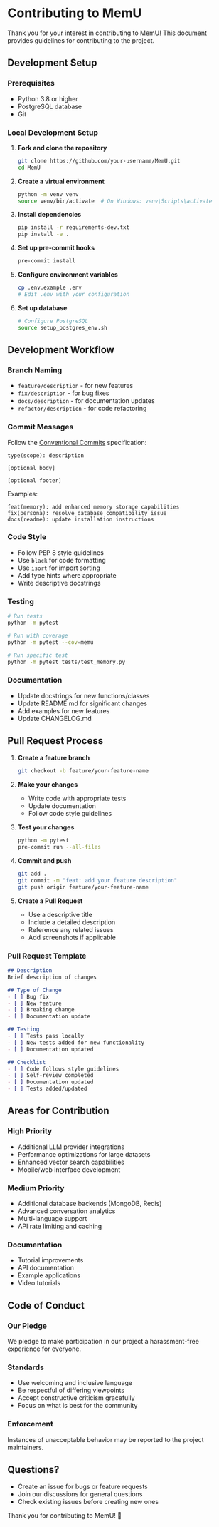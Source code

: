 # Contributing to MemU

Thank you for your interest in contributing to MemU! This document provides guidelines for contributing to the project.

## Development Setup

### Prerequisites
- Python 3.8 or higher
- PostgreSQL database
- Git

### Local Development Setup

1. **Fork and clone the repository**
   ```bash
   git clone https://github.com/your-username/MemU.git
   cd MemU
   ```

2. **Create a virtual environment**
   ```bash
   python -m venv venv
   source venv/bin/activate  # On Windows: venv\Scripts\activate
   ```

3. **Install dependencies**
   ```bash
   pip install -r requirements-dev.txt
   pip install -e .
   ```

4. **Set up pre-commit hooks**
   ```bash
   pre-commit install
   ```

5. **Configure environment variables**
   ```bash
   cp .env.example .env
   # Edit .env with your configuration
   ```

6. **Set up database**
   ```bash
   # Configure PostgreSQL
   source setup_postgres_env.sh
   ```

## Development Workflow

### Branch Naming
- `feature/description` - for new features
- `fix/description` - for bug fixes
- `docs/description` - for documentation updates
- `refactor/description` - for code refactoring

### Commit Messages
Follow the [Conventional Commits](https://www.conventionalcommits.org/) specification:

```
type(scope): description

[optional body]

[optional footer]
```

Examples:
```
feat(memory): add enhanced memory storage capabilities
fix(persona): resolve database compatibility issue
docs(readme): update installation instructions
```

### Code Style
- Follow PEP 8 style guidelines
- Use `black` for code formatting
- Use `isort` for import sorting
- Add type hints where appropriate
- Write descriptive docstrings

### Testing
```bash
# Run tests
python -m pytest

# Run with coverage
python -m pytest --cov=memu

# Run specific test
python -m pytest tests/test_memory.py
```

### Documentation
- Update docstrings for new functions/classes
- Update README.md for significant changes
- Add examples for new features
- Update CHANGELOG.md

## Pull Request Process

1. **Create a feature branch**
   ```bash
   git checkout -b feature/your-feature-name
   ```

2. **Make your changes**
   - Write code with appropriate tests
   - Update documentation
   - Follow code style guidelines

3. **Test your changes**
   ```bash
   python -m pytest
   pre-commit run --all-files
   ```

4. **Commit and push**
   ```bash
   git add .
   git commit -m "feat: add your feature description"
   git push origin feature/your-feature-name
   ```

5. **Create a Pull Request**
   - Use a descriptive title
   - Include a detailed description
   - Reference any related issues
   - Add screenshots if applicable

### Pull Request Template

```markdown
## Description
Brief description of changes

## Type of Change
- [ ] Bug fix
- [ ] New feature
- [ ] Breaking change
- [ ] Documentation update

## Testing
- [ ] Tests pass locally
- [ ] New tests added for new functionality
- [ ] Documentation updated

## Checklist
- [ ] Code follows style guidelines
- [ ] Self-review completed
- [ ] Documentation updated
- [ ] Tests added/updated
```

## Areas for Contribution

### High Priority
- Additional LLM provider integrations
- Performance optimizations for large datasets
- Enhanced vector search capabilities
- Mobile/web interface development

### Medium Priority
- Additional database backends (MongoDB, Redis)
- Advanced conversation analytics
- Multi-language support
- API rate limiting and caching

### Documentation
- Tutorial improvements
- API documentation
- Example applications
- Video tutorials

## Code of Conduct

### Our Pledge
We pledge to make participation in our project a harassment-free experience for everyone.

### Standards
- Use welcoming and inclusive language
- Be respectful of differing viewpoints
- Accept constructive criticism gracefully
- Focus on what is best for the community

### Enforcement
Instances of unacceptable behavior may be reported to the project maintainers.

## Questions?

- Create an issue for bugs or feature requests
- Join our discussions for general questions
- Check existing issues before creating new ones

Thank you for contributing to MemU! 🚀 